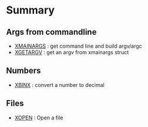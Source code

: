 # Summary

## Args from commandline

* [XMAINARGS](xmainargs) : get command line and build argv/argc
* [XGETARGV](xgetargv) : get an argv from xmainargs struct

## Numbers
* [XBINX](xbindx) : convert a number to decimal

## Files

* [XOPEN](xopen) : Open a file

